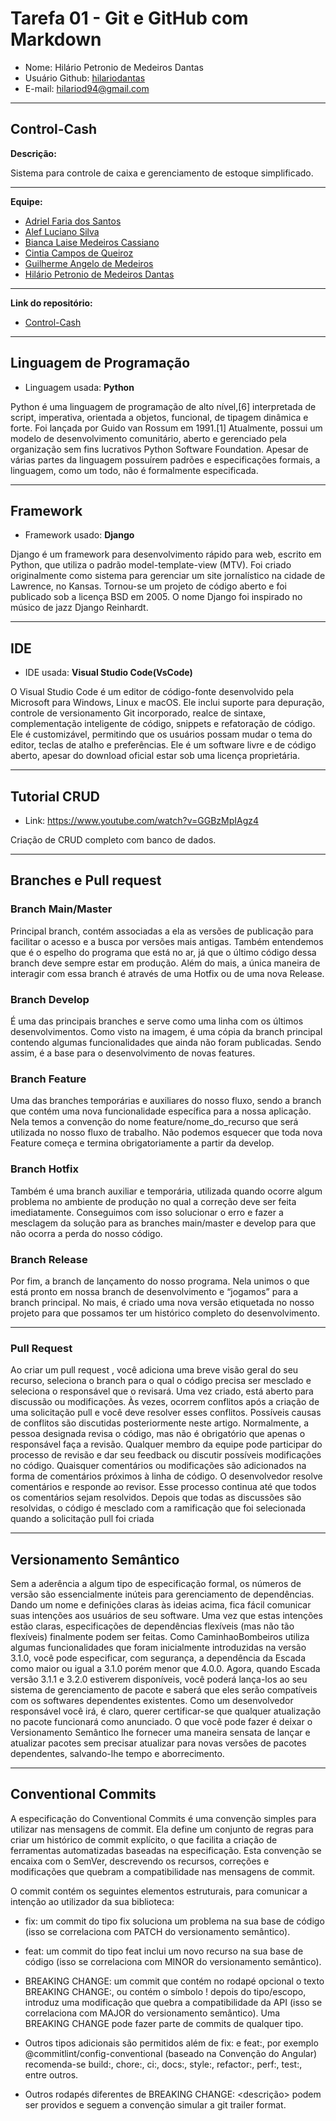 # Tarefa 01 - Git e GitHub com Markdown

* Nome: Hilário Petronio de Medeiros Dantas
* Usuário Github: [hilariodantas](https://github.com/hilariodantas)
* E-mail: hilariod94@gmail.com

* * * 

## Control-Cash

**Descrição:**

Sistema para controle de caixa e gerenciamento de estoque simplificado.

* * *

**Equipe:**

* [Adriel Faria dos Santos](https://github.com/br-adriel)
* [Alef Luciano Silva](https://github.com/AlefLuciano)
* [Bianca Laise Medeiros Cassiano](https://github.com/biancamdros)
* [Cintia Campos de Queiroz](https://github.com/cintiacq)
* [Guilherme Angelo de Medeiros](https://github.com/GuilhermeAngelo)
* [Hilário Petronio de Medeiros Dantas](https://github.com/hilariodantas)

* * * 

**Link do repositório:**

* [Control-Cash](https://github.com/Control-Cash/controlcash)

* * *

## Linguagem de Programação

* Linguagem usada: **Python**

Python é uma linguagem de programação de alto nível,[6] interpretada de script, imperativa, orientada a objetos, funcional, de tipagem dinâmica e forte. Foi lançada por Guido van Rossum em 1991.[1] Atualmente, possui um modelo de desenvolvimento comunitário, aberto e gerenciado pela organização sem fins lucrativos Python Software Foundation. Apesar de várias partes da linguagem possuírem padrões e especificações formais, a linguagem, como um todo, não é formalmente especificada. 

* * *

## Framework

* Framework usado: **Django**

Django é um framework para desenvolvimento rápido para web, escrito em Python, que utiliza o padrão model-template-view (MTV). Foi criado originalmente como sistema para gerenciar um site jornalístico na cidade de Lawrence, no Kansas. Tornou-se um projeto de código aberto e foi publicado sob a licença BSD em 2005. O nome Django foi inspirado no músico de jazz Django Reinhardt.

* * *

## IDE

* IDE usada: **Visual Studio Code(VsCode)**

O Visual Studio Code é um editor de código-fonte desenvolvido pela Microsoft para Windows, Linux e macOS. Ele inclui suporte para depuração, controle de versionamento Git incorporado, realce de sintaxe, complementação inteligente de código, snippets e refatoração de código. Ele é customizável, permitindo que os usuários possam mudar o tema do editor, teclas de atalho e preferências. Ele é um software livre e de código aberto, apesar do download oficial estar sob uma licença proprietária.

* * * 

## Tutorial CRUD

* Link: https://www.youtube.com/watch?v=GGBzMpIAgz4

Criação de CRUD completo com banco de dados.

* * * 

## Branches e Pull request 

### Branch Main/Master
Principal branch, contém associadas a ela as versões de publicação para facilitar o acesso e a busca por versões mais antigas. Também entendemos que é o espelho do programa que está no ar, já que o último código dessa branch deve sempre estar em produção. Além do mais, a única maneira de interagir com essa branch é através de uma Hotfix ou de uma nova Release.

### Branch Develop
É uma das principais branches e serve como uma linha com os últimos desenvolvimentos. Como visto na imagem, é uma cópia da branch principal contendo algumas funcionalidades que ainda não foram publicadas. Sendo assim, é a base para o desenvolvimento de novas features.

### Branch Feature
Uma das branches temporárias e auxiliares do nosso fluxo, sendo a branch que contém uma nova funcionalidade específica para a nossa aplicação. Nela temos a convenção do nome feature/nome_do_recurso que será utilizada no nosso fluxo de trabalho. Não podemos esquecer que toda nova Feature começa e termina obrigatoriamente a partir da develop.

### Branch Hotfix
Também é uma branch auxiliar e temporária, utilizada quando ocorre algum problema no ambiente de produção no qual a correção deve ser feita imediatamente. Conseguimos com isso solucionar o erro e fazer a mesclagem da solução para as branches main/master e develop para que não ocorra a perda do nosso código.

### Branch Release
Por fim, a branch de lançamento do nosso programa. Nela unimos o que está pronto em nossa branch de desenvolvimento e “jogamos” para a branch principal. No mais, é criado uma nova versão etiquetada no nosso projeto para que possamos ter um histórico completo do desenvolvimento.

* * * *

### Pull Request

Ao  criar um pull request , você adiciona uma breve visão geral do seu recurso, seleciona o branch para o qual o código precisa ser mesclado e seleciona o responsável que o revisará.
Uma vez criado, está aberto para discussão ou modificações.
Às vezes, ocorrem conflitos após a criação de uma solicitação pull e você deve resolver esses conflitos. Possíveis causas de conflitos são discutidas posteriormente neste artigo.
Normalmente, a pessoa designada revisa o código, mas não é obrigatório que apenas o responsável faça a revisão. Qualquer membro da equipe pode participar do processo de revisão e dar seu feedback ou discutir possíveis modificações no código.
Quaisquer comentários ou modificações são adicionados na forma de comentários próximos à linha de código.
O desenvolvedor resolve comentários e responde ao revisor.
Esse processo continua até que todos os comentários sejam resolvidos.
Depois que todas as discussões são resolvidas, o código é mesclado com a ramificação que foi selecionada quando a solicitação pull foi criada

* * *

## Versionamento Semântico

Sem a aderência a algum tipo de especificação formal, os números de versão são essencialmente inúteis para gerenciamento de dependências. 
Dando um nome e definições claras às ideias acima, fica fácil comunicar suas intenções aos usuários de seu software. 
Uma vez que estas intenções estão claras, especificações de dependências flexíveis (mas não tão flexíveis) finalmente podem ser feitas. 
Como CaminhaoBombeiros utiliza algumas funcionalidades que foram inicialmente introduzidas na versão 3.1.0, você pode especificar, com segurança, a dependência da Escada como maior ou igual a 3.1.0 porém menor que 4.0.0. 
Agora, quando Escada versão 3.1.1 e 3.2.0 estiverem disponíveis, você poderá lança-los ao seu sistema de gerenciamento de pacote e saberá que eles serão compatíveis com os softwares dependentes existentes. 
Como um desenvolvedor responsável você irá, é claro, querer certificar-se que qualquer atualização no pacote funcionará como anunciado. 
O que você pode fazer é deixar o Versionamento Semântico lhe fornecer uma maneira sensata de lançar e atualizar pacotes sem precisar atualizar para novas versões de pacotes dependentes, salvando-lhe tempo e aborrecimento.

 * * *
  
##  Conventional Commits

A especificação do Conventional Commits é uma convenção simples para utilizar nas mensagens de commit. Ela define um conjunto de regras para criar um histórico de commit explícito, o que facilita a criação de ferramentas automatizadas baseadas na especificação. Esta convenção se encaixa com o SemVer, descrevendo os recursos, correções e modificações que quebram a compatibilidade nas mensagens de commit.

O commit contém os seguintes elementos estruturais, para comunicar a intenção ao utilizador da sua biblioteca:

* fix: um commit do tipo fix soluciona um problema na sua base de código (isso se correlaciona com PATCH do versionamento semântico).

* feat: um commit do tipo feat inclui um novo recurso na sua base de código (isso se correlaciona com MINOR do versionamento semântico).

* BREAKING CHANGE: um commit que contém no rodapé opcional o texto BREAKING CHANGE:, ou contém o símbolo ! depois do tipo/escopo, introduz uma modificação que quebra a compatibilidade da API (isso se correlaciona com MAJOR do versionamento semântico). Uma BREAKING CHANGE pode fazer parte de commits de qualquer tipo.
* Outros tipos adicionais são permitidos além de fix: e feat:, por exemplo @commitlint/config-conventional (baseado na Convenção do Angular) recomenda-se build:, chore:, ci:, docs:, style:, refactor:, perf:, test:, entre outros.
* Outros rodapés diferentes de BREAKING CHANGE: <descrição> podem ser providos e seguem a convenção simular a git trailer format.
